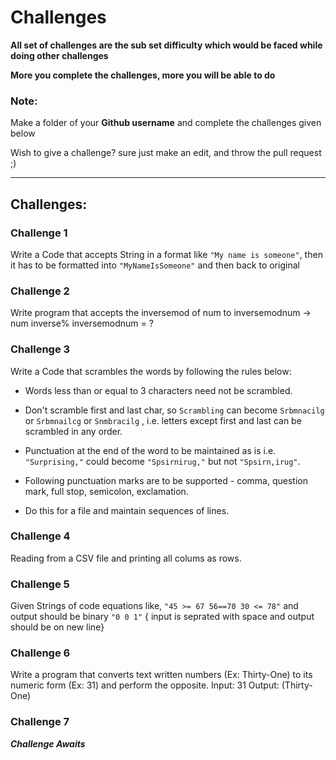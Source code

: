 # Challenges

**All set of challenges are the sub set difficulty which would be faced while doing other challenges**

**More you complete the challenges, more you will be able to do**

### Note:
Make a folder of your **Github username** and complete the challenges given below

Wish to give a challenge? sure just make an edit, and throw the pull request ;)

---------------------------------------------------------------------------------------------------------------------------------------

## Challenges:

### Challenge 1
Write a Code that accepts String in a format like `"My name is someone"`, then it has to be formatted into `"MyNameIsSomeone"` and then back to original

### Challenge 2
Write program that accepts the inversemod of num to inversemodnum  -> num inverse% inversemodnum = ?

### Challenge 3
Write a Code that scrambles the words by following the rules below:

* Words less than or equal to 3 characters need not be scrambled.

* Don't scramble first and last char, so `Scrambling` can become `Srbmnacilg` or `Srbmnailcg` or `Snmbracilg` , i.e. letters except first and last can be scrambled in any order.

* Punctuation at the end of the word to be maintained as is i.e. `"Surprising,"` could become `"Spsirnirug,"` but not `"Spsirn,irug"`.

* Following punctuation marks are to be supported - comma, question mark, full stop, semicolon, exclamation.

* Do this for a file and maintain sequences of lines.
			
		
### Challenge 4
Reading from a CSV file and printing all colums as rows.
### Challenge 5
Given Strings of code equations like, `"45 >= 67 56==70 30 <= 78"` and output should be binary `"0 0 1"` { input is seprated with space and output should be on new line}
### Challenge 6
Write a program that converts text written numbers (Ex: Thirty-One) to its numeric form (Ex: 31) and perform the opposite. Input: 31 Output: (Thirty-One)
### Challenge 7
***Challenge Awaits***
